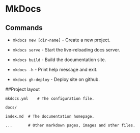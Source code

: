 # MkDocs

## Commands

* `mkdocs new [dir-name]` - Create a new project.

* `mkdocs serve` - Start the live-reloading docs server.

* `mkdocs build` - Build the documentation site.

* `mkdocs -h` - Print help message and exit.

* `mkdocs gh-deploy` - Deploy site on github.

##Project layout

    mkdocs.yml    # The configuration file.

    docs/

    index.md  # The documentation homepage.

    ...       # Other markdown pages, images and other files.
